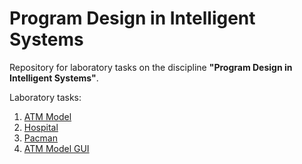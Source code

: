 # Program Design in Intelligent Systems

Repository for laboratory tasks on the discipline **"Program Design in Intelligent Systems"**.

Laboratory tasks:
1. [ATM Model](https://github.com/Hopelite/intelligent-system-programming/tree/main/FirstLab)
2. [Hospital](https://github.com/Hopelite/intelligent-system-programming/tree/main/SecondLab)
3. [Pacman](https://github.com/Hopelite/intelligent-system-programming/tree/main/ThirdLab)
4. [ATM Model GUI](https://github.com/Hopelite/intelligent-system-programming/tree/main/FourthLab)
